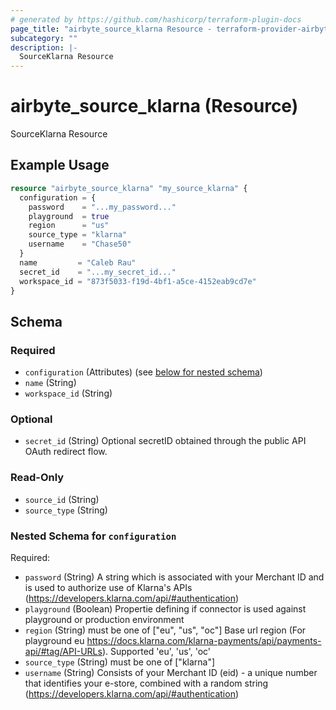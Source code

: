 ```yaml
---
# generated by https://github.com/hashicorp/terraform-plugin-docs
page_title: "airbyte_source_klarna Resource - terraform-provider-airbyte"
subcategory: ""
description: |-
  SourceKlarna Resource
---
```


# airbyte_source_klarna (Resource)

SourceKlarna Resource

## Example Usage

```terraform
resource "airbyte_source_klarna" "my_source_klarna" {
  configuration = {
    password    = "...my_password..."
    playground  = true
    region      = "us"
    source_type = "klarna"
    username    = "Chase50"
  }
  name         = "Caleb Rau"
  secret_id    = "...my_secret_id..."
  workspace_id = "873f5033-f19d-4bf1-a5ce-4152eab9cd7e"
}
```

<!-- schema generated by tfplugindocs -->
## Schema

### Required

- `configuration` (Attributes) (see [below for nested schema](#nestedatt--configuration))
- `name` (String)
- `workspace_id` (String)

### Optional

- `secret_id` (String) Optional secretID obtained through the public API OAuth redirect flow.

### Read-Only

- `source_id` (String)
- `source_type` (String)

<a id="nestedatt--configuration"></a>
### Nested Schema for `configuration`

Required:

- `password` (String) A string which is associated with your Merchant ID and is used to authorize use of Klarna's APIs (https://developers.klarna.com/api/#authentication)
- `playground` (Boolean) Propertie defining if connector is used against playground or production environment
- `region` (String) must be one of ["eu", "us", "oc"]
Base url region (For playground eu https://docs.klarna.com/klarna-payments/api/payments-api/#tag/API-URLs). Supported 'eu', 'us', 'oc'
- `source_type` (String) must be one of ["klarna"]
- `username` (String) Consists of your Merchant ID (eid) - a unique number that identifies your e-store, combined with a random string (https://developers.klarna.com/api/#authentication)


